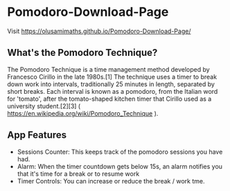 # Pomodoro-Download-Page
Visit https://olusamimaths.github.io/Pomodoro-Download-Page/

## What's the Pomodoro Technique?
The Pomodoro Technique is a time management method developed by Francesco Cirillo in the late 1980s.[1] The technique uses a timer to break down work into intervals, traditionally 25 minutes in length, separated by short breaks. Each interval is known as a pomodoro, from the Italian word for 'tomato', after the tomato-shaped kitchen timer that Cirillo used as a university student.[2][3]
( https://en.wikipedia.org/wiki/Pomodoro_Technique ).

## App Features
 - Sessions Counter: This keeps track of the pomodoro sessions you have had.
 - Alarm: When the timer countdown gets below 15s, an alarm notifies you that it's time for a break or to resume work
 - Timer Controls: You can increase or reduce the break / work tme.
